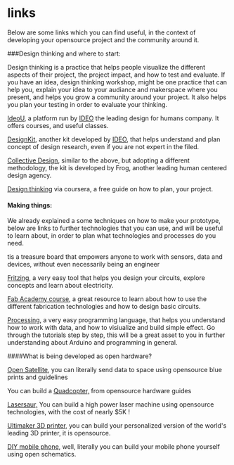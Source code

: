 # links

Below are some links which you can find useful, in the context of developing your opensource project and the community around it.

###Design thinking and where to start:

Design thinking is a practice that helps people visualize the different aspects of their project, the project impact, and how to test and evaluate. If you have an idea, design thinking workshop, might be one practice that can help you, explain your idea to your audiance and makerspace where you present, and helps you grow a community around your project. It also helps you plan your testing in order to evaluate your thinking.

[IdeoU](http://www.ideou.com/), a platform run by [IDEO](http://www.ideo.com) the leading design for humans company. It offers courses, and useful classes.

[DesignKit](http://www.designkit.org), another kit developed by [IDEO](http://www.ideo.org/), that helps understand and plan concept of design research, even if you are not expert in the filed.

[Collective Design](http://www.frogdesign.com/sites/default/files/pdf/frog_collective_action_toolkit.pdf), similar to the above, but adopting a different methodology, the kit is developed by Frog, another leading human centered design agency.

[Design thinking](https://www.coursera.org/learn/design-thinking-innovation) via coursera, a free guide on how to plan, your project.

#### Making things:

We already explained a some techniques on how to make your prototype, below are links to further technologies that you can use, and will be useful to learn about, in order to plan what technologies and processes do you need.

tis a treasure board that empowers anyone to work with sensors, data and devices, without even necessarily being an engineer

[Fritzing,](http://fritzing.org/home/) a very easy tool that helps you design your circuits, explore concepts and learn about electricity.

[Fab Academy course](http://archive.fabacademy.org/archives/2016/doc/index_english.html), a great resource to learn about how to use the different fabrication technologies and how to design basic circuits.

[Processing](https://processing.org/tutorials), a very easy programming language, that helps you understand how to work with data, and how to visiualize and build simple effect.  Go through the tutorials step by step, this will be a great asset to you in further understanding about Arduino and programming in general. 

####What is being developed as open hardware?

[Open Satellite](http://opensat.cc/download/DIYSatellite_en.pdf), you can literally send data to space using opensource blue prints and guidelines 

You can build a [Quadcopter,](http://ardupilot.org/planner/index.html) from opensource hardware guides

[Lasersaur,](https://github.com/nortd/lasersaur/wiki) You can build a high power laser machine using opensource technologies, with the cost of nearly $5K !

[Ultimaker 3D printer,](https://ultimaker.com/en/resources/manuals) you can build your personalized version of the world's leading 3D printer, it is opensource.

[DIY mobile phone](http://web.media.mit.edu/~mellis/cellphone/), well, literally you can build your mobile phone yourself using open schematics.


